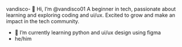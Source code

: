 vandisco- 👋 Hi, I’m @vandisco01
A beginner in tech, passionate about learning and exploring coding and ui/ux. Excited to grow and make an impact in the tech community.
- 🌱 I’m currently learning python and ui/ux design using figma
- he/him

<!---
vandisco01/vandisco01 is a ✨ special ✨ repository because its `README.md` (this file) appears on your GitHub profile.
You can click the Preview link to take a look at your changes.
--->

